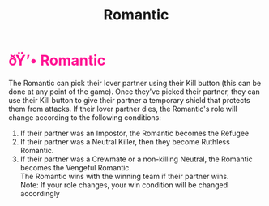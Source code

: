 ﻿---
lang: en-US
title: Romantic
prev: Revenant
next: SchrodingersCat
---

# <font color="#ff1493">ðŸ’• <b>Romantic</b></font> <Badge text="Benign" type="tip" vertical="middle"/>

The Romantic can pick their lover partner using their Kill button (this can be done at any point of the game). Once they've picked their partner, they can use their Kill button to give their partner a temporary shield that protects them from attacks. If their lover partner dies, the Romantic's role will change according to the following conditions:<br>
1. If their partner was an Impostor, the Romantic becomes the Refugee
2. If their partner was a Neutral Killer, then they become Ruthless Romantic.<br>
3. If their partner was a Crewmate or a non-killing Neutral, the Romantic becomes the Vengeful Romantic. <br>
The Romantic wins with the winning team if their partner wins.<br>
Note: If your role changes, your win condition will be changed accordingly
